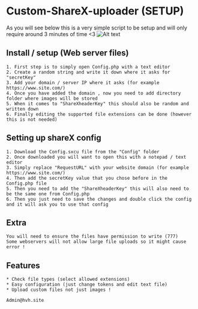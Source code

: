 # Custom-ShareX-uploader (SETUP)
As you will see below this is a very simple script to be setup and will only require around 3 minutes of time <3
![Alt text](https://i.imgur.com/C6g5BVs.png "Example")


## Install / setup (Web server files)
```
1. First step is to simply open Config.php with a text editor
2. Create a random string and write it down where it asks for "secretKey"
3. Add your domain / server IP where it asks (for example https://www.site.com/)
4. Once you have added the domain , now you need to add directory folder where images will be stored
5. When it comes to "ShareXheaderKey" this should also be random and written down
6. Finally editing the supported file extensions can be done (however this is not needed)
```

## Setting up shareX config
```
1. Download the Config.sxcu file from the "Config" folder
2. Once downloaded you will want to open this with a notepad / text editor
3. Simply replace "RequestURL" with your website domain (for example https://www.site.com/)
4. Then add the secretKey value that you chose before in the Config.php file
5. Then you need to add the "ShareXheaderKey" this will also need to be the same one from Config.php
6. Then you just need to save the changes and double click the config and it will ask you to use that config
```

## Extra
```
You will need to ensure the files have permission to write (777)
Some webservers will not allow large file uploads so it might cause error !
```


## Features
```
* Check file types (select allowed extensions)
* Easy configuration (just change tokens and edit text file)
* Upload custom files not just images !
```


```
Admin@hvh.site
```
